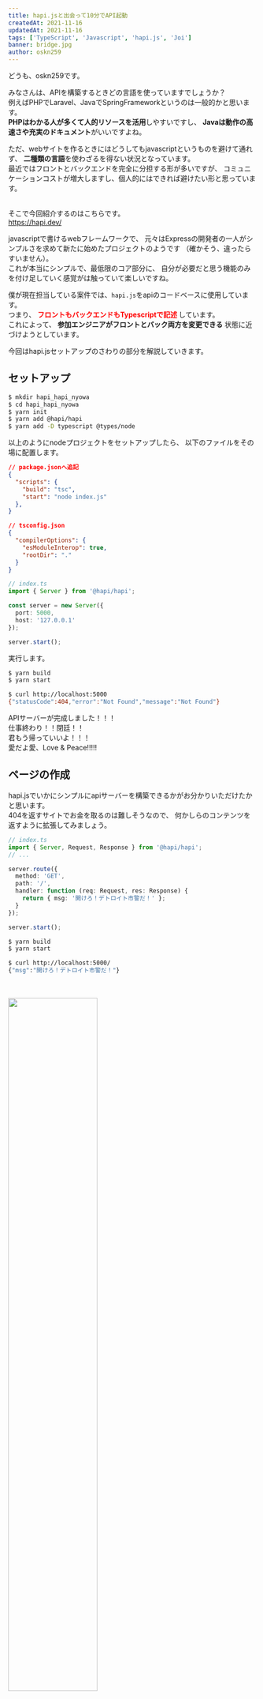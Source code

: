 ```yaml
---
title: hapi.jsと出会って10分でAPI起動
createdAt: 2021-11-16
updatedAt: 2021-11-16
tags: ['TypeScript', 'Javascript', 'hapi.js', 'Joi']
banner: bridge.jpg
author: oskn259
---
```


どうも、oskn259です。  

みなさんは、APIを構築するときどの言語を使っていますでしょうか？  
例えばPHPでLaravel、JavaでSpringFrameworkというのは一般的かと思います。  
**PHPはわかる人が多くて人的リソースを活用**しやすいですし、
**Javaは動作の高速さや充実のドキュメント**がいいですよね。  

ただ、webサイトを作るときにはどうしてもjavascriptというものを避けて通れず、
**二種類の言語**を使わざるを得ない状況となっています。  
最近ではフロントとバックエンドを完全に分担する形が多いですが、
コミュニケーションコストが増大しますし、個人的にはできれば避けたい形と思っています。  
<br/>

そこで今回紹介するのはこちらです。  
https://hapi.dev/

javascriptで書けるwebフレームワークで、
元々はExpressの開発者の一人がシンプルさを求めて新たに始めたプロジェクトのようです
（確かそう、違ったらすいません）。  
これが本当にシンプルで、最低限のコア部分に、
自分が必要だと思う機能のみを付け足していく感覚がは触っていて楽しいですね。  

僕が現在担当している案件では、`hapi.js`をapiのコードベースに使用しています。  
つまり、
<span style="color: #ff0000; font-weight: bold;">
フロントもバックエンドもTypescriptで記述
</span>
しています。  
これによって、 **参加エンジニアがフロントとバック両方を変更できる**
状態に近づけようとしています。  

今回はhapi.jsセットアップのさわりの部分を解説していきます。  


## セットアップ
```sh
$ mkdir hapi_hapi_nyowa
$ cd hapi_hapi_nyowa
$ yarn init
$ yarn add @hapi/hapi
$ yarn add -D typescript @types/node
```
以上のようにnodeプロジェクトをセットアップしたら、
以下のファイルをその場に配置します。  

```json
// package.jsonへ追記
{
  "scripts": {
    "build": "tsc",
    "start": "node index.js"
  },
}
```

```json
// tsconfig.json
{
  "compilerOptions": {
    "esModuleInterop": true,
    "rootDir": "."
  }
}
```

```ts
// index.ts
import { Server } from '@hapi/hapi';

const server = new Server({
  port: 5000,
  host: '127.0.0.1'
});

server.start();
```

実行します。  
```sh
$ yarn build
$ yarn start
```

```sh
$ curl http://localhost:5000
{"statusCode":404,"error":"Not Found","message":"Not Found"}
```

APIサーバーが完成しました！！！  
仕事終わり！！閉廷！！  
君もう帰っていいよ！！！  
愛だよ愛、Love & Peace!!!!!



## ページの作成
hapi.jsでいかにシンプルにapiサーバーを構築できるかがお分かりいただけたかと思います。  
404を返すサイトでお金を取るのは難しそうなので、
何かしらのコンテンツを返すように拡張してみましょう。  

```ts
// index.ts
import { Server, Request, Response } from '@hapi/hapi';
// ...

server.route({
  method: 'GET',
  path: '/',
  handler: function (req: Request, res: Response) {
    return { msg: '開けろ！デトロイト市警だ！' };
  }
});

server.start();
```

```sh
$ yarn build
$ yarn start
```

```sh
$ curl http://localhost:5000/ 
{"msg":"開けろ！デトロイト市警だ！"}
```
<br/>
<br/>

<img width="60%" src="/article/lets_hapi_js/kantan.jpg">    
<br/>
<span style="font-style: italic;">
fig.1 ね？簡単でしょ？
</span>  

いかがでしょうか？  
ここまで、APIサーバーを起動するという目的以外の余計な記述をほぼしていません。  
hapi.jsに限らず、このように **目的に集中できるフレームワーク**は僕は好きですね。  


## 充実のバリデーション
ページの追加もとっても簡単に完了しました。  
これだけで終わるのも寂しいので、個人的に便利だと思っている機能を一つ紹介しましょう。  

```sh
$ yarn add joi
```

```ts
// index.ts
import Joi from 'joi';

// ...

server.route({
  method: 'GET',
  path: '/',
  handler: function (req: Request, res: Response) {
    // @ts-ignore
    const speaker = req.query.speaker;
    return { msg: `${speaker}: 開けろ！デトロイト市警だ！` };
  },
  options: {
    validate: {
      query: Joi.object({
        speaker: Joi.string().required(),
      }),
    },
    response: {
      schema: Joi.object({
        msg: Joi.string().required(),
      }),
      sample: 100,
    }
  }
});

server.start();
```

```sh
$ yarn build
$ yarn start
```

```sh
$ curl http://localhost:5000/ 
{"statusCode":400,"error":"Bad Request","message":"Invalid request query input"}
```

はい、弾かれましたね。  
なんと、上記の`options`部分の追記だけでクエリのバリデーションが行われるようになり、
クエリが空のリクエストを弾いているのです！

クエリを正しく付与して再度アクセスしてみましょう。  

```sh
$ curl http://localhost:5000/?speaker=Cona
{"msg":"Cona: 開けろ！デトロイト市警だ！"}
```
<br/>
<br/>
<br/>

<span style="color: #ff0000; font-weight: bold; font-size: 1.8em">
開けろ！デトロイト市警だ！
</span>  
<br/>
<br/>
<br/>

ちなみにお察しの方も居るかもしれませんが、
リクエストだけでなく **レスポンスにもバリデーション**をかけることができます。  
意図的にレスポンスをおかしな値にして試してみましょう。  

```ts
// index.ts
// ...
    // @ts-ignore
    const speaker = req.query.speaker;
    return { msg: { 'open_up': 'Detroit_Police' } };
// ...
```

```sh
$ yarn build
$ yarn start
```

```sh
$ curl http://localhost:5000/?speaker=Cona
{"statusCode":500,"error":"Internal Server Error","message":"An internal server error occurred"}
```

このように、**期待するスキーマと実際のレスポンスが異なる場合は500を返す**という動作をとります。  
バリデーション機能は、以下のような面で僕の開発にとても役立っています。  

* ロジックの設計ミスで思わぬ情報を返してしまうおそれがない
* 外部からの攻撃によって意図しない情報を返却してしまうリスクを減らせる
* **バグの早期発見に役立つ**
  - 特にこれは頻繁に体感します
  - DevOpsの一環とも言えますね



## バリデーターJoi
サラッと通過しましたが、リクエストやレスポンスのスキーマをチェックするために`Joi`というライブラリを使用しています。  
これがとても表現力の高いバリデーターで、
表現できなくて困るという事態に僕はまだなっていません。  

例えばこんな感じで値やオブジェクトの型をチェックすることができます。  
非常に便利で、DBやネットワーク経由で取得した値のバリデーションにも使用しています。  

```ts
cosnt validator = Joi.object({
  greeting: Joi.string().valid('やぁダニエル', '君を助けにきたんだ').require(),
  isHaveGun: Joi.boolean().require(),
  stressLevel: Joi.number().min(0).max(100).require(),
});

const result = validator.validate(android);

if (result.error === underined) {
  console.log('コナーです');
}
```
<br/>

<img width="80%" src="/article/lets_hapi_js/akero.jpg">    
<br/>
<span style="font-style: italic;">
fig.2 キレる若者
</span>  


## まとめ
今回はhapi.jsの簡単な導入と、Joiを使ったバリデーションを紹介しました。  
hapi.jsのこうした点を感じてもらえれば嬉しいです。  

* とにかくシンプル
* Joiと連携した強力なバリデーション機能

こうしたシンプルなコアをベースに、オプショナルに記述できる機能や多数のプラグインが存在しており、
**実際のサービス構築にも十分耐えうる**機能を有しています。  
僕が思う良いところはまだ紹介しきれていないので、また別の記事で書きたいと思っています。  

モノリシックなフレームワークの、体系化された集合知をそのまま活かせる雰囲気も良いですが、
自分になじむようカスタマイズされたコードベースでの開発もなかなか良いものですよ。  
